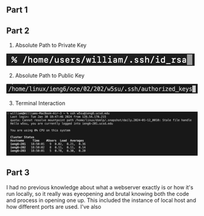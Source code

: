 ## Part 1

## Part 2
1. Absolute Path to Private Key
   
![Image](/More_Images/private_key.png)

2. Absolute Path to Public Key
   
![Image](/More_Images/public_key2.png)

3. Terminal Interaction
   
![Image](/More_Images/terminal_interaction.png)
## Part 3

I had no previous knowledge about what a webserver exactly is or how it's run locally, so it really was eyeopening and brutal knowing both the code and process in opening one up.
This included the instance of local host and how different ports are used. I've also 
